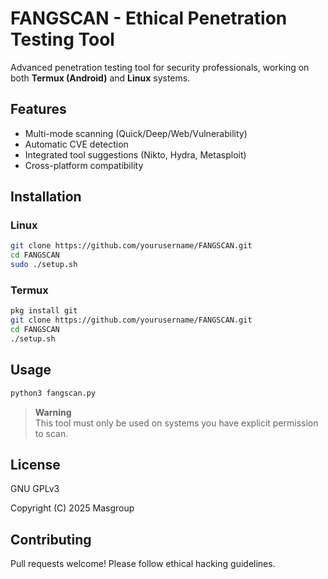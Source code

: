 # FANGSCAN - Ethical Penetration Testing Tool


Advanced penetration testing tool for security professionals, working on both **Termux (Android)** and **Linux** systems.

## Features
- Multi-mode scanning (Quick/Deep/Web/Vulnerability)
- Automatic CVE detection
- Integrated tool suggestions (Nikto, Hydra, Metasploit)
- Cross-platform compatibility

## Installation

### Linux
```bash
git clone https://github.com/yourusername/FANGSCAN.git
cd FANGSCAN
sudo ./setup.sh
```

### Termux
```bash
pkg install git
git clone https://github.com/yourusername/FANGSCAN.git
cd FANGSCAN
./setup.sh
```

## Usage
```bash
python3 fangscan.py
```
> **Warning**  
> This tool must only be used on systems you have explicit permission to scan.

## License
GNU GPLv3

Copyright (C) 2025 Masgroup
## Contributing
Pull requests welcome! Please follow ethical hacking guidelines.
